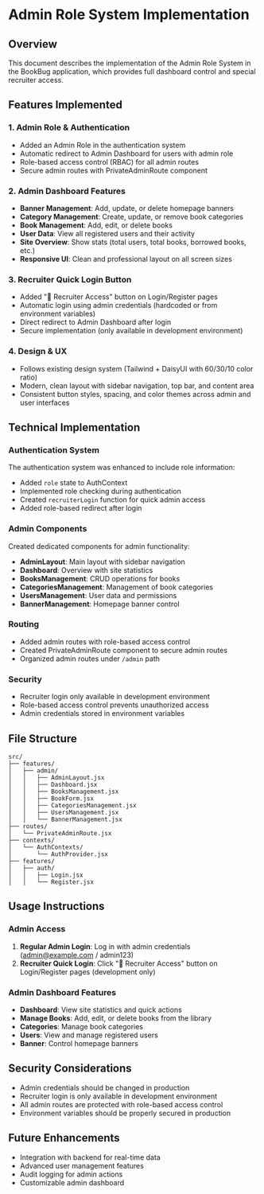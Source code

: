 # Admin Role System Implementation

## Overview
This document describes the implementation of the Admin Role System in the BookBug application, which provides full dashboard control and special recruiter access.

## Features Implemented

### 1. Admin Role & Authentication
- Added an Admin Role in the authentication system
- Automatic redirect to Admin Dashboard for users with admin role
- Role-based access control (RBAC) for all admin routes
- Secure admin routes with PrivateAdminRoute component

### 2. Admin Dashboard Features
- **Banner Management**: Add, update, or delete homepage banners
- **Category Management**: Create, update, or remove book categories
- **Book Management**: Add, edit, or delete books
- **User Data**: View all registered users and their activity
- **Site Overview**: Show stats (total users, total books, borrowed books, etc.)
- **Responsive UI**: Clean and professional layout on all screen sizes

### 3. Recruiter Quick Login Button
- Added "🎯 Recruiter Access" button on Login/Register pages
- Automatic login using admin credentials (hardcoded or from environment variables)
- Direct redirect to Admin Dashboard after login
- Secure implementation (only available in development environment)

### 4. Design & UX
- Follows existing design system (Tailwind + DaisyUI with 60/30/10 color ratio)
- Modern, clean layout with sidebar navigation, top bar, and content area
- Consistent button styles, spacing, and color themes across admin and user interfaces

## Technical Implementation

### Authentication System
The authentication system was enhanced to include role information:
- Added `role` state to AuthContext
- Implemented role checking during authentication
- Created `recruiterLogin` function for quick admin access
- Added role-based redirect after login

### Admin Components
Created dedicated components for admin functionality:
- **AdminLayout**: Main layout with sidebar navigation
- **Dashboard**: Overview with site statistics
- **BooksManagement**: CRUD operations for books
- **CategoriesManagement**: Management of book categories
- **UsersManagement**: User data and permissions
- **BannerManagement**: Homepage banner control

### Routing
- Added admin routes with role-based access control
- Created PrivateAdminRoute component to secure admin routes
- Organized admin routes under `/admin` path

### Security
- Recruiter login only available in development environment
- Role-based access control prevents unauthorized access
- Admin credentials stored in environment variables

## File Structure
```
src/
├── features/
│   ├── admin/
│   │   ├── AdminLayout.jsx
│   │   ├── Dashboard.jsx
│   │   ├── BooksManagement.jsx
│   │   ├── BookForm.jsx
│   │   ├── CategoriesManagement.jsx
│   │   ├── UsersManagement.jsx
│   │   └── BannerManagement.jsx
├── routes/
│   └── PrivateAdminRoute.jsx
├── contexts/
│   └── AuthContexts/
│       └── AuthProvider.jsx
├── features/
│   ├── auth/
│   │   ├── Login.jsx
│   │   └── Register.jsx
```

## Usage Instructions

### Admin Access
1. **Regular Admin Login**: Log in with admin credentials (admin@example.com / admin123)
2. **Recruiter Quick Login**: Click "🎯 Recruiter Access" button on Login/Register pages (development only)

### Admin Dashboard Features
- **Dashboard**: View site statistics and quick actions
- **Manage Books**: Add, edit, or delete books from the library
- **Categories**: Manage book categories
- **Users**: View and manage registered users
- **Banner**: Control homepage banners

## Security Considerations
- Admin credentials should be changed in production
- Recruiter login is only available in development environment
- All admin routes are protected with role-based access control
- Environment variables should be properly secured in production

## Future Enhancements
- Integration with backend for real-time data
- Advanced user management features
- Audit logging for admin actions
- Customizable admin dashboard